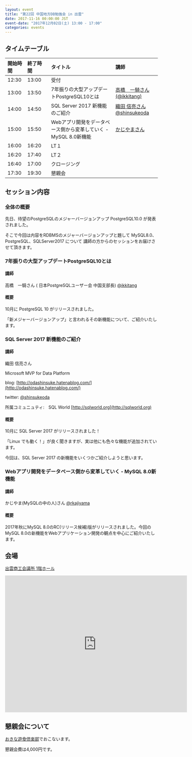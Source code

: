 ```yaml
---
layout: event
title: "第22回 中国地方DB勉強会 in 出雲"
date: 2017-11-16 00:00:00 JST
event-date: "2017年12月02日(土) 13:00 - 17:00"
categories: events
---
```


## タイムテーブル

| 開始時間 | 終了時間 | タイトル | 講師 |
|:------------ |:--------------|:--------------|:-------------
|12:30 | 13:00　|受付            |
|13:00 | 13:50　| 7年振りの大型アップデートPostgreSQL10とは | [高橋　一騎さん(@ikkitang)](https://twitter.com/ikkitang)|
|14:00 | 14:50　| SQL Server 2017 新機能のご紹介 |[織田 信亮さん@shinsukeoda](https://twitter.com/shinsukeoda)|
|15:00 | 15:50　| Webアプリ開発をデータベース側から変革していく - MySQL 8.0新機能 |[かじやまさん](https://twitter.com/rkajiyama) |
|16:00 | 16:20　|LT１ |
|16:20 | 17:40　|LT２ |
|16:40 | 17:00　|クロージング |
|17:30 | 19:30　|懇親会

## セッション内容

### 全体の概要

先日、待望のPostgreSQLのメジャーバージョンアップ PostgreSQL10.0 が発表されました。

そこで今回は内容をRDBMSのメジャーバージョンアップと題して
MySQL8.0、PostgreSQL、SQLServer2017 について
講師の方からのセッションをお届けさせて頂きます。

### 7年振りの大型アップデートPostgreSQL10とは

#### 講師

高橋　一騎さん ( 日本PostgreSQLユーザー会 中国支部長) [@ikkitang](https://twitter.com/ikkitang)

#### 概要

10月に PostgreSQL 10 がリリースされました。

「新メジャーバージョンアップ」と言われるその新機能について、ご紹介いたします。

###  SQL Server 2017 新機能のご紹介

#### 講師

織田 信亮さん

Microsoft MVP for Data Platform

blog: [http://odashinsuke.hatenablog.com/](http://odashinsuke.hatenablog.com/)

twitter: [@shinsukeoda](https://twitter.com/shinsukeoda)

所属コミュニュティ:　SQL World [http://sqlworld.org](http://sqlworld.org)

#### 概要

10月に SQL Server 2017 がリリースされました！

「Linux でも動く！」が良く聞きますが、実は他にも色々な機能が追加されています。

今回は、SQL Server 2017 の新機能をいくつかご紹介しようと思います。

### Webアプリ開発をデータベース側から変革していく - MySQL 8.0新機能

#### 講師

かじやま(MySQLの中の人)さん [@rkajiyama](https://twitter.com/rkajiyama)

#### 概要

2017年秋にMySQL 8.0のRC(リリース候補)版がリリースされました。今回のMySQL 8.0の新機能をWebアプリケーション開発の観点を中心にご紹介いたします。

## 会場

[出雲商工会議所 1階ホール](http://www.izmcci.or.jp/)

<iframe src="https://www.google.com/maps/embed?pb=!1m14!1m8!1m3!1d6506.973642660041!2d132.764561!3d35.36838!3m2!1i1024!2i768!4f13.1!3m3!1m2!1s0x0%3A0xcab083903337463c!2z5Ye66Zuy5ZWG5bel5Lya6K2w5omA!5e0!3m2!1sja!2sjp!4v1509897240757" width="600" height="450" frameborder="0" style="border:0" allowfullscreen></iframe>

## 懇親会について

[おきな遊食倶楽部](https://izumo.mypl.net/shop/T23230228289/)でおこないます。

懇親会費は4,000円です。
